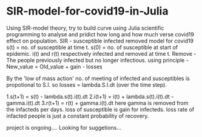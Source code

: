 # SIR-model-for-covid19-in-Julia
Using SIR-model theory, try to build curve using Julia scientific programming to analyse and pridict how long and how much verse covid19 effect on population.
SIR - susceptible infected removed model for covid19 s(t) = no. of susceptible at time t. s(0) = no. of susceptible at start of epidemic. i(t) and r(t) respectively infected and removed at time t. Remove - The people previously infected but no longer infectious. using principle - New_value = Old_value + gain - losses

By the 'low of mass action' no. of meeting of infected and susceptibles is propotional to S.I. so losses = lambda.S.I.dt (over the time step).

1.s(t+1) = s(t) - lambda.s(t).i(t).dt
2.i(t+1) = i(t) + lambda.s(t).i(t).dt - gamma.i(t).dt
3.r(t+1) = r(t) + gamma.i(t).dt here gamma is removed from the infacteds per days. loss of susceptible is gain for infecteds. loss rate of infacted people is just a constant probability of recovery.


project is ongoing....
Looking for suggetions...
